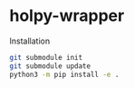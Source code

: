 # holpy-wrapper

Installation

```bash
git submodule init
git submodule update
python3 -m pip install -e .
```
